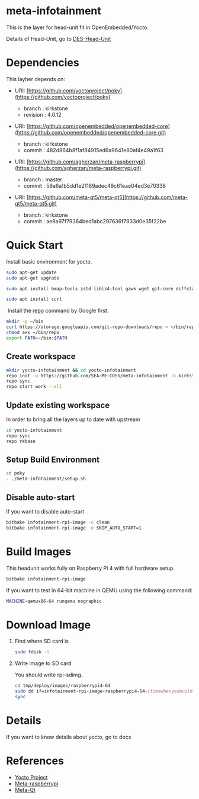 # meta-infotainment


This is the layer for head-unit fit in OpenEmbedded/Yocto.

Details of Head-Unit, go to [DES-Head-Unit](https://github.com/SEA-ME-COSS/DES-Head-Unit)
  

# Dependencies


This layher depends on:

- URI: [https://github.com/yoctoproject/poky](https://github.com/yoctoproject/poky)
    - branch : kirkstone
    - revision : 4.0.12

- URI: [https://github.com/openembedded/openembedded-core](https://github.com/openembedded/openembedded-core.git)
    - branch : kirkstone
    - commit : 482d864b8f1af84915ed6a9641e80af4e49a1f63

- URI: [https://github.com/agherzan/meta-raspberrypi](https://github.com/agherzan/meta-raspberrypi.git)
    - branch : master
    - commit : 59a6a1b5dd1e21189adec49c61eae04ed3e70338

- URI: [https://github.com/meta-qt5/meta-qt5](https://github.com/meta-qt5/meta-qt5.git)
    - branch : kirkstone
    - commit : ae8a97f79364bed1abc297636f7933d0e35f22be
  

# Quick Start


Install basic environment for yocto.

```bash
sudo apt-get update
sudo apt-get upgrade

sudo apt install bmap-tools zstd liblz4-tool gawk wget git-core diffstat unzip texinfo gcc-multilib build-essential chrpath socat libsdl1.2-dev xterm python

sudo apt install curl
```

 Install the [repo](https://source.android.com/docs/setup/download/downloading?hl=ko#installing-repo) command by Google first.

```bash
mkdir -p ~/bin
curl https://storage.googleapis.com/git-repo-downloads/repo > ~/bin/repo
chmod a+x ~/bin/repo
export PATH=~/bin:$PATH
```

## Create workspace

```bash
mkdir yocto-infotainment && cd yocto-infotainment
repo init -u https://github.com/SEA-ME-COSS/meta-infotainment -b kirkstone -m tools/headunit-yocto.xml
repo sync
repo start work --all
```

## Update existing workspace

In order to bring all the layers up to date with upstream

```bash
cd yocto-infotainment
repo sync
repo rebase
```

## Setup Build Environment

```bash
cd poky
. ./meta-infotainment/setup.sh
```

## Disable auto-start

If you want to disable auto-start

```bash
bitbake infotainment-rpi-image -c clean
bitbake infotainment-rpi-image -e SKIP_AUTO_START=1
```
  

# Build Images


This headunit works fully on Raspberry Pi 4 with full hardware setup.

```bash
bitbake infotainment-rpi-image
```

If you want to test in 64-bit machine in QEMU using the following command:

```bash
MACHINE=qemux86-64 runqemu nographic
```
  

# Download Image


1. Find where SD card is
    
    ```bash
    sudo fdisk -l
    ```
    
2. Write image to SD card
    
    You should write rpi-sdimg.
    
    ```bash
    cd tmp/deploy/images/raspberrypi4-64
    sudo dd if=infotainment-rpi-image-raspberrypi4-64-[timewhenyoubuild].rootfs.rpi-sdimg of=/dev/sda
    sync
    ```
  

# Details


If you want to know details about yocto, go to docs
  

# References


- [Yocto Project](https://docs.yoctoproject.org/4.0.12/migration-guides/migration-4.0.html)
- [Meta-raspberrypi](https://meta-raspberrypi.readthedocs.io/en/latest/index.html)
- [Meta-Qt](https://koansoftware.com/pub/talks/QtDay-2019/QtDay2019-Koan.pdf)
